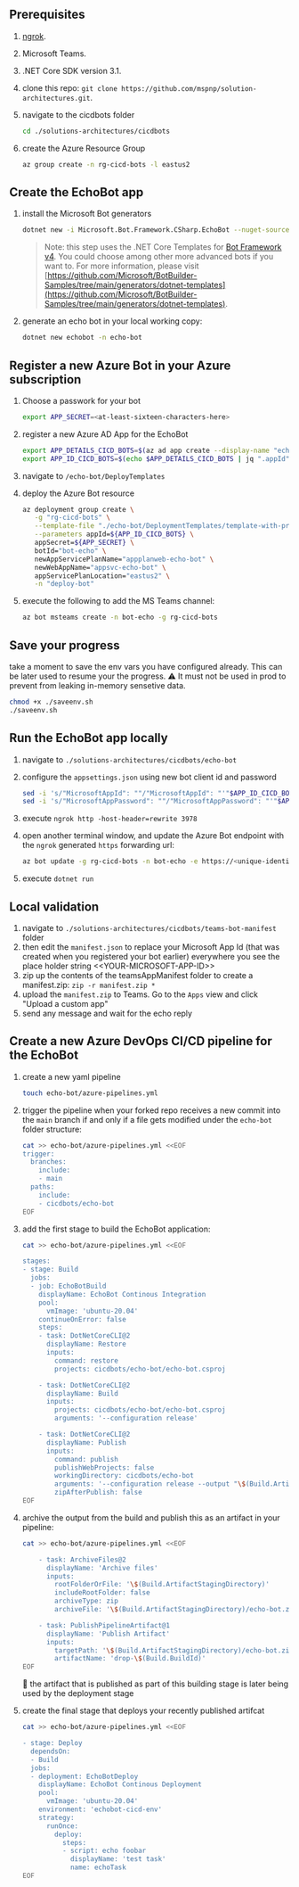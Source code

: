 ## Prerequisites

1. [ngrok](https://ngrok.com/).
1. Microsoft Teams.
1. .NET Core SDK version 3.1.
1. clone this repo: `git clone https://github.com/mspnp/solution-architectures.git`.
1. navigate to the cicdbots folder

   ```bash
   cd ./solutions-architectures/cicdbots
   ```
1. create the Azure Resource Group

   ```bash
   az group create -n rg-cicd-bots -l eastus2
   ```

## Create the EchoBot app

1. install the Microsoft Bot generators

   ```bash
   dotnet new -i Microsoft.Bot.Framework.CSharp.EchoBot --nuget-source https://botbuilder.myget.org/F/aitemplates/api/v3/index.json
   ```

   > Note: this step uses the .NET Core Templates for [Bot Framework v4](https://dev.botframework.com). You could choose among other more advanced  bots if you want to. For more information, please visit [https://github.com/Microsoft/BotBuilder-Samples/tree/main/generators/dotnet-templates](https://github.com/Microsoft/BotBuilder-Samples/tree/main/generators/dotnet-templates).

1. generate an echo bot in your local working copy:

   ```bash
   dotnet new echobot -n echo-bot
   ```

## Register a new Azure Bot in your Azure subscription

1. Choose a passwork for your bot

   ```bash
   export APP_SECRET=<at-least-sixteen-characters-here>
   ```

1. register a new Azure AD App for the EchoBot

   ```bash
   export APP_DETAILS_CICD_BOTS=$(az ad app create --display-name "echobot" --password ${APP_SECRET} --available-to-other-tenants -o json) && \
   export APP_ID_CICD_BOTS=$(echo $APP_DETAILS_CICD_BOTS | jq ".appId" -r)
   ```

1. navigate to `/echo-bot/DeployTemplates`
1. deploy the Azure Bot resource

   ```bash
   az deployment group create \
      -g "rg-cicd-bots" \
      --template-file "./echo-bot/DeploymentTemplates/template-with-preexisting-rg.json" \
      --parameters appId=${APP_ID_CICD_BOTS} \
      appSecret=${APP_SECRET} \
      botId="bot-echo" \
      newAppServicePlanName="appplanweb-echo-bot" \
      newWebAppName="appsvc-echo-bot" \
      appServicePlanLocation="eastus2" \
      -n "deploy-bot"
   ```

1. execute the following to add the MS Teams channel:

   ```bash
   az bot msteams create -n bot-echo -g rg-cicd-bots
   ```

## Save your progress

take a moment to save the env vars you have configured already. This can be later used to resume your the progress. :warning: It must not be used in prod to prevent from leaking in-memory sensetive data.

```bash
chmod +x ./saveenv.sh
./saveenv.sh
```

## Run the EchoBot app locally

1. navigate to `./solutions-architectures/cicdbots/echo-bot`
1. configure the `appsettings.json` using new bot client id and password
   ```bash
   sed -i 's/"MicrosoftAppId": ""/"MicrosoftAppId": "'"$APP_ID_CICD_BOTS"'"/#g'  appsettings.json && \
   sed -i 's/"MicrosoftAppPassword": ""/"MicrosoftAppPassword": "'"$APP_SECRET"'"/g' appsettings.json
   ```
1. execute `ngrok http -host-header=rewrite 3978`
1. open another terminal window, and update the Azure Bot endpoint with the `ngrok` generated `https` forwarding url:

   ```bash
   az bot update -g rg-cicd-bots -n bot-echo -e https://<unique-identifier>.ngrok.io/api/messages
   ```

1. execute `dotnet run`

## Local validation

1. navigate to `./solutions-architectures/cicdbots/teams-bot-manifest` folder
1. then edit the `manifest.json` to replace your Microsoft App Id (that was created when you registered your bot earlier) everywhere you see the place holder string \<\<YOUR-MICROSOFT-APP-ID\>\>
1. zip up the contents of the teamsAppManifest folder to create a manifest.zip: `zip -r manifest.zip *`
1. upload the `manifest.zip` to Teams. Go to the `Apps` view and click "Upload a custom app"
1. send any message and wait for the echo reply

## Create a new Azure DevOps CI/CD pipeline for the EchoBot

1. create a new yaml pipeline

   ```bash
   touch echo-bot/azure-pipelines.yml
   ```

1. trigger the pipeline when your forked repo receives a new commit into the `main` branch if and only if a file gets modified under the `echo-bot` folder structure:

   ```bash
   cat >> echo-bot/azure-pipelines.yml <<EOF
   trigger:
     branches:
       include:
       - main
     paths:
       include:
       - cicdbots/echo-bot
   EOF
   ```

1. add the first stage to build the EchoBot application:

   ```bash
   cat >> echo-bot/azure-pipelines.yml <<EOF

   stages:
   - stage: Build
     jobs:
     - job: EchoBotBuild
       displayName: EchoBot Continous Integration
       pool:
         vmImage: 'ubuntu-20.04'
       continueOnError: false
       steps:
       - task: DotNetCoreCLI@2
         displayName: Restore
         inputs:
           command: restore
           projects: cicdbots/echo-bot/echo-bot.csproj

       - task: DotNetCoreCLI@2
         displayName: Build
         inputs:
           projects: cicdbots/echo-bot/echo-bot.csproj
           arguments: '--configuration release'

       - task: DotNetCoreCLI@2
         displayName: Publish
         inputs:
           command: publish
           publishWebProjects: false
           workingDirectory: cicdbots/echo-bot
           arguments: '--configuration release --output "\$(Build.ArtifactStagingDirectory)" --no-restore'
           zipAfterPublish: false
   EOF
   ```

1. archive the output from the build and publish this as an artifact in your pipeline:

   ```bash
   cat >> echo-bot/azure-pipelines.yml <<EOF

       - task: ArchiveFiles@2
         displayName: 'Archive files'
         inputs:
           rootFolderOrFile: '\$(Build.ArtifactStagingDirectory)'
           includeRootFolder: false
           archiveType: zip
           archiveFile: '\$(Build.ArtifactStagingDirectory)/echo-bot.zip'

       - task: PublishPipelineArtifact@1
         displayName: 'Publish Artifact'
         inputs:
           targetPath: '\$(Build.ArtifactStagingDirectory)/echo-bot.zip'
           artifactName: 'drop-\$(Build.BuildId)'
   EOF
   ```

   :book: the artifact that is published as part of this building stage is later being used by the deployment stage

1. create the final stage that deploys your recently published artifcat

   ```bash
   cat >> echo-bot/azure-pipelines.yml <<EOF

   - stage: Deploy
     dependsOn:
     - Build
     jobs:
     - deployment: EchoBotDeploy
       displayName: EchoBot Continous Deployment
       pool:
         vmImage: 'ubuntu-20.04'
       environment: 'echobot-cicd-env'
       strategy:
         runOnce:
           deploy:
             steps:
             - script: echo foobar
               displayName: 'test task'
               name: echoTask
   EOF
   ```
